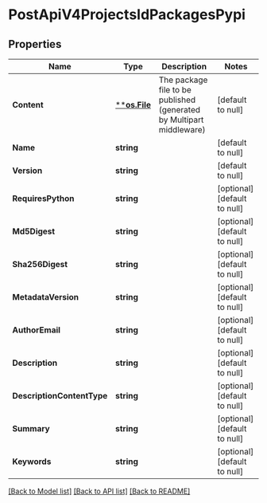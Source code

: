 # PostApiV4ProjectsIdPackagesPypi

## Properties
Name | Type | Description | Notes
------------ | ------------- | ------------- | -------------
**Content** | [****os.File**](*os.File.md) | The package file to be published (generated by Multipart middleware) | [default to null]
**Name** | **string** |  | [default to null]
**Version** | **string** |  | [default to null]
**RequiresPython** | **string** |  | [optional] [default to null]
**Md5Digest** | **string** |  | [optional] [default to null]
**Sha256Digest** | **string** |  | [optional] [default to null]
**MetadataVersion** | **string** |  | [optional] [default to null]
**AuthorEmail** | **string** |  | [optional] [default to null]
**Description** | **string** |  | [optional] [default to null]
**DescriptionContentType** | **string** |  | [optional] [default to null]
**Summary** | **string** |  | [optional] [default to null]
**Keywords** | **string** |  | [optional] [default to null]

[[Back to Model list]](../README.md#documentation-for-models) [[Back to API list]](../README.md#documentation-for-api-endpoints) [[Back to README]](../README.md)


